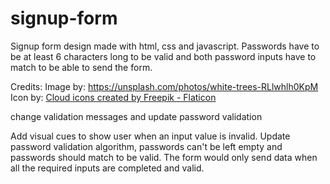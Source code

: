 # signup-form
Signup form design made with html, css and javascript.
Passwords have to be at least 6 characters long to be valid and both password inputs have to match to be able to send the form. 


Credits:
Image by: https://unsplash.com/photos/white-trees-RLlwhlh0KpM
Icon by: <a href="https://www.flaticon.com/free-icons/cloud" title="cloud icons">Cloud icons created by Freepik - Flaticon</a>

change validation messages and update password validation

Add visual cues to show user when an input value is invalid. Update password validation algorithm, passwords can't be left empty and passwords should match to be valid. The form would only send data when all the required inputs are completed and valid.